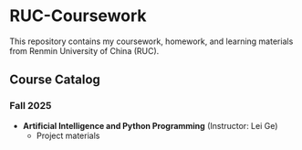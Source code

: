 # RUC-Coursework
This repository contains my coursework, homework, and learning materials from Renmin University of China (RUC).

## Course Catalog

### Fall 2025
- **Artificial Intelligence and Python Programming** (Instructor: Lei Ge)
  - Project materials

